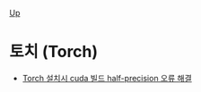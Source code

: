 [Up](../index.md)

# 토치 (Torch)

- [Torch 설치시 cuda 빌드 half-precision 오류 해결](torch_installation_cuda_half_precision_error_solution.md)

  

